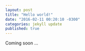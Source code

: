 ```yaml
---
layout: post
title: "Hello world!"
date: "2016-02-11 00:20:10 -0300"
categories: jekyll update
published: true
---
```


Coming soon ...